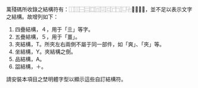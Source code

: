 萬殘碼所收錄之結構符有：⿰⿲⿱⿳⿴⿵⿶⿷⿸⿹⿺⿻⿼⿽⿾⿿，並不足以表示文字之結構。故增列如下：

1. 四疊結構，４，用于「亖」等字。
2. 五疊結構，５，用于「畺」。
3. 夾結構，T。所夾左右兩側不屬于同一部件，如「爽」、「夾」等。
4. 坐結構，Y。夾結構之倒〬。
5. 品結構，A。
6. 㗊結構，＋。

請安裝本項目之埜明體字型以顯示這些自訂結構符。
